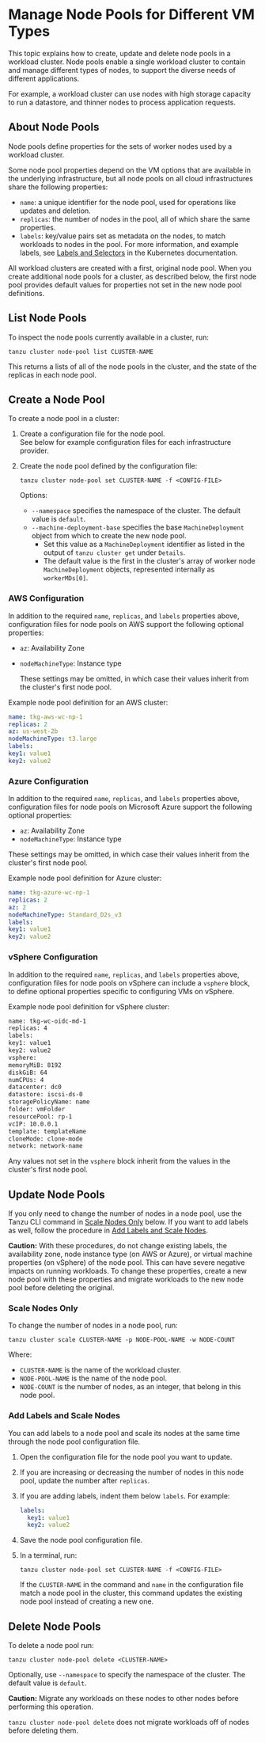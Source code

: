 # Manage Node Pools for Different VM Types

This topic explains how to create, update and delete node pools in a workload cluster.
Node pools enable a single workload cluster to contain and manage different types of nodes, to support the diverse needs of different applications.

For example, a workload cluster can use nodes with high storage capacity to run a datastore, and thinner nodes to process application requests.

## About Node Pools

Node pools define properties for the sets of worker nodes used by a workload cluster.

Some node pool properties depend on the VM options that are available in the underlying infrastructure, but all node pools on all cloud infrastructures share the following properties:

- `name`: a unique identifier for the node pool, used for operations like updates and deletion.
- `replicas`: the number of nodes in the pool, all of which share the same properties.
- `labels`: key/value pairs set as metadata on the nodes, to match workloads to nodes in the pool. For more information, and example labels, see [Labels and Selectors](https://kubernetes.io/docs/concepts/overview/working-with-objects/labels/#motivation) in the Kubernetes documentation.

All workload clusters are created with a first, original node pool.
When you create additional node pools for a cluster, as described below, the first node pool provides default values for properties not set in the new node pool definitions.

## List Node Pools

To inspect the node pools currently available in a cluster, run:

```shell
tanzu cluster node-pool list CLUSTER-NAME
```

This returns a lists of all of the node pools in the cluster, and the state of the replicas in each node pool.

## Create a Node Pool

To create a node pool in a cluster:

1. Create a configuration file for the node pool.  
    See below for example configuration files for each infrastructure provider.

2. Create the node pool defined by the configuration file:

    ```shell
    tanzu cluster node-pool set CLUSTER-NAME -f <CONFIG-FILE>
    ```

    Options:

    - `--namespace` specifies the namespace of the cluster. The default value is `default`.
    - `--machine-deployment-base` specifies the base `MachineDeployment` object from which to create the new node pool.
      - Set this value as a `MachineDeployment` identifier as listed in the output of `tanzu cluster get` under `Details`.
      - The default value is the first in the cluster's array of worker node `MachineDeployment` objects, represented internally as `workerMDs[0]`.

### AWS Configuration

In addition to the required `name`, `replicas`, and `labels` properties above, configuration files for node pools on AWS support the following optional properties:

- `az`: Availability Zone
- `nodeMachineType`: Instance type

   These settings may be omitted, in which case their values inherit from the cluster's first node pool.

Example node pool definition for an AWS cluster:

```yaml
name: tkg-aws-wc-np-1
replicas: 2
az: us-west-2b
nodeMachineType: t3.large
labels:
key1: value1
key2: value2
```

### Azure Configuration

In addition to the required `name`, `replicas`, and `labels` properties above, configuration files for node pools on Microsoft Azure support the following optional properties:

- `az`: Availability Zone
- `nodeMachineType`: Instance type

These settings may be omitted, in which case their values inherit from the cluster's first node pool.

Example node pool definition for Azure cluster:

```yaml
name: tkg-azure-wc-np-1
replicas: 2
az: 2
nodeMachineType: Standard_D2s_v3
labels:
key1: value1
key2: value2
```

### vSphere Configuration

In addition to the required `name`, `replicas`, and `labels` properties above, configuration files for node pools on vSphere can include a `vsphere` block, to define optional properties specific to configuring VMs on vSphere.

Example node pool definition for vSphere cluster:

```sh
name: tkg-wc-oidc-md-1
replicas: 4
labels:
key1: value1
key2: value2
vsphere:
memoryMiB: 8192
diskGiB: 64
numCPUs: 4
datacenter: dc0
datastore: iscsi-ds-0
storagePolicyName: name
folder: vmFolder
resourcePool: rp-1
vcIP: 10.0.0.1
template: templateName
cloneMode: clone-mode
network: network-name
```

Any values not set in the `vsphere` block inherit from the values in the cluster's first node pool.

## Update Node Pools

If you only need to change the number of nodes in a node pool, use the Tanzu CLI command in [Scale Nodes Only](#scale-nodes) below. If you want to add labels as well, follow the procedure in [Add Labels and Scale Nodes](#update-labels).

**Caution:** With these procedures, do not change existing labels, the availability zone, node instance type (on AWS or Azure), or virtual machine properties (on vSphere) of the node pool. This can have severe negative impacts on running workloads. To change these properties, create a new node pool with these properties and migrate workloads to the new node pool before deleting the original.

### Scale Nodes Only

To change the number of nodes in a node pool, run:

```shell
tanzu cluster scale CLUSTER-NAME -p NODE-POOL-NAME -w NODE-COUNT
```

Where:

- `CLUSTER-NAME` is the name of the workload cluster.
- `NODE-POOL-NAME` is the name of the node pool.
- `NODE-COUNT` is the number of nodes, as an integer, that belong in this node pool.

### Add Labels and Scale Nodes

You can add labels to a node pool and scale its nodes at the same time through the node pool configuration file.

1. Open the configuration file for the node pool you want to update.

1. If you are increasing or decreasing the number of nodes in this node pool, update the number after `replicas`.

1. If you are adding labels, indent them below `labels`. For example:

    ```yaml
    labels:
      key1: value1
      key2: value2
    ```

1. Save the node pool configuration file.

1. In a terminal, run:

    ```shell
    tanzu cluster node-pool set CLUSTER-NAME -f <CONFIG-FILE>
    ```

    If the `CLUSTER-NAME` in the command and `name` in the configuration file match a node pool in the cluster, this command updates the existing node pool instead of creating a new one.

## Delete Node Pools

To delete a node pool run:

```shell
tanzu cluster node-pool delete <CLUSTER-NAME>
```

Optionally, use `--namespace` to specify the namespace of the cluster. The default value is `default`.

**Caution:**  Migrate any workloads on these nodes to other nodes before performing this operation.

`tanzu cluster node-pool delete` does not migrate workloads off of nodes before deleting them.
